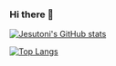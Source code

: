 ### Hi there 👋

<!--
**jtsenpai/jtsenpai** is a ✨ _special_ ✨ repository because its `README.md` (this file) appears on your GitHub profile.

Here are some ideas to get you started:

- 🔭 I’m currently working on ...
- 🌱 I’m currently learning ...
- 👯 I’m looking to collaborate on ...
- 🤔 I’m looking for help with ...
- 💬 Ask me about ...
- 📫 How to reach me: ...
- 😄 Pronouns: ...
- ⚡ Fun fact: ...
-->

[![Jesutoni's GitHub stats](https://github-readme-stats.vercel.app/api?username=jtsenpai&show_icons=true&theme=radical)](https://github.com/jtsenpai/github-readme-stats)

[![Top Langs](https://github-readme-stats.vercel.app/api/top-langs/?username=jtsenpai)](https://github.com/jtsenpai/github-readme-stats)
